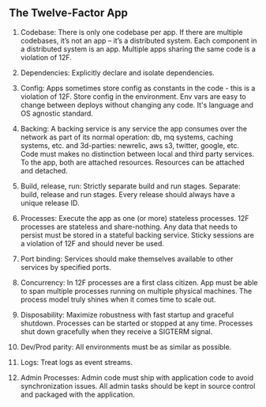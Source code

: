 The Twelve-Factor App
-

1. Codebase:
There is only one codebase per app.
If there are multiple codebases, it’s not an app – it’s a distributed system.
Each component in a distributed system is an app.
Multiple apps sharing the same code is a violation of 12F.

2. Dependencies:
Explicitly declare and isolate dependencies.

3. Config:
Apps sometimes store config as constants in the code - this is a violation of 12F.
Store config in the environment.
Env vars are easy to change between deploys without changing any code.
It's language and OS agnostic standard.

4. Backing:
A backing service is any service the app consumes over the network
as part of its normal operation: db, mq systems, caching systems, etc.
and 3d-parties: newrelic, aws s3, twitter, google, etc.
Code must makes no distinction between local and third party services.
To the app, both are attached resources.
Resources can be attached and detached.

5. Build, release, run:
Strictly separate build and run stages.
Separate: build, release and run stages.
Every release should always have a unique release ID.

6. Processes:
Execute the app as one (or more) stateless processes.
12F processes are stateless and share-nothing.
Any data that needs to persist must be stored in a stateful backing service.
Sticky sessions are a violation of 12F and should never be used.

7. Port binding:
Services should make themselves available to other services by specified ports.

8. Concurrency:
In 12F processes are a first class citizen.
App must be able to span multiple processes running on multiple physical machines.
The process model truly shines when it comes time to scale out.

9. Disposability:
Maximize robustness with fast startup and graceful shutdown.
Processes can be started or stopped at any time.
Processes shut down gracefully when they receive a SIGTERM signal.

10. Dev/Prod parity:
All environments must be as similar as possible.

11. Logs:
Treat logs as event streams.

12. Admin Processes:
Admin code must ship with application code to avoid synchronization issues.
All admin tasks should be kept in source control and packaged with the application.
